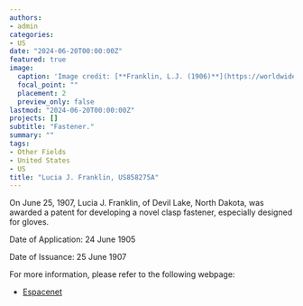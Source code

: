 ```yaml
---
authors:
- admin
categories:
- US
date: "2024-06-20T00:00:00Z"
featured: true
image:
  caption: 'Image credit: [**Franklin, L.J. (1906)**](https://worldwide.espacenet.com/patent/search/family/002926729/publication/US858275A?q=pn%3DUS858275A)'
  focal_point: ""
  placement: 2
  preview_only: false
lastmod: "2024-06-20T00:00:00Z"
projects: []
subtitle: "Fastener."
summary: ""
tags:
- Other Fields
- United States 
- US 
title: "Lucia J. Franklin, US858275A"
---
```

On June 25, 1907, Lucia J. Franklin, of Devil Lake, North Dakota, was awarded a patent for developing a novel clasp fastener, especially designed for gloves.   

Date of Application: 24 June 1905 

Date of Issuance: 25 June 1907

For more information, please refer to the following webpage: 

- [Espacenet](https://worldwide.espacenet.com/patent/search/family/002926729/publication/US858275A?q=pn%3DUS858275A)
